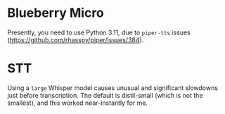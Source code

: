 # Blueberry Micro

Presently, you need to use Python 3.11, due to `piper-tts` issues (https://github.com/rhasspy/piper/issues/384).

# STT
Using a `large` Whisper model causes unusual and significant slowdowns just before transcription.
The default is distil-small (which is not the smallest), and this worked near-instantly for me.